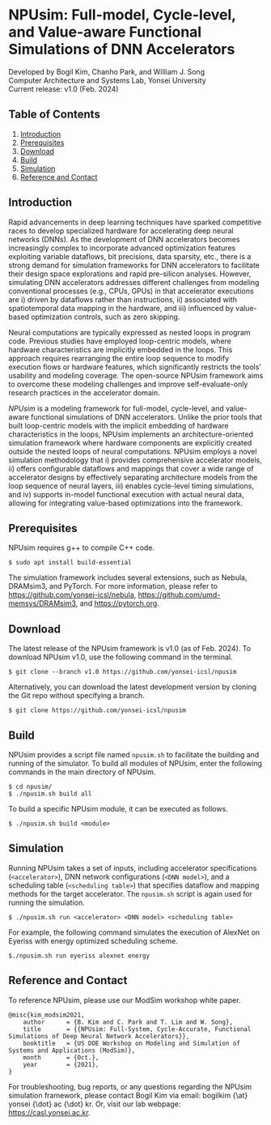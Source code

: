 # NPUsim: Full-model, Cycle-level, and Value-aware Functional Simulations of DNN Accelerators
Developed by Bogil Kim, Chanho Park, and William J. Song\
Computer Architecture and Systems Lab, Yonsei University\
Current release: v1.0 (Feb. 2024)

## Table of Contents
1. [Introduction](#introduction)
2. [Prerequisites](#prerequisites)
3. [Download](#download)
4. [Build](#build)
5. [Simulation](#simulation)
6. [Reference and Contact](#reference-and-contact)

## Introduction
Rapid advancements in deep learning techniques have sparked competitive races to develop specialized hardware for accelerating deep neural networks (DNNs). As the development of DNN accelerators becomes increasingly complex to incorporate advanced optimization features exploiting variable dataflows, bit precisions, data sparsity, etc., there is a strong demand for simulation frameworks for DNN accelerators to facilitate their design space explorations and rapid pre-silicon analyses. However, simulating DNN accelerators addresses different challenges from modeling conventional processes (e.g., CPUs, GPUs) in that accelerator executions are i) driven by dataflows rather than instructions, ii) associated with spatiotemporal data mapping in the hardware, and iii) influenced by value-based optimization controls, such as zero skipping.

Neural computations are typically expressed as nested loops in program code. Previous studies have employed loop-centric models, where hardware characteristics are implicitly embedded in the loops. This approach requires rearranging the entire loop sequence to modify execution flows or hardware features, which significantly restricts the tools’ usability and modeling coverage. The open-source NPUsim framework aims to overcome these modeling challenges and improve self-evaluate-only research practices in the accelerator domain.

_NPUsim_ is a modeling framework for full-model, cycle-level, and value-aware functional simulations of DNN accelerators. Unlike the prior tools that built loop-centric models with the implicit embedding of hardware characteristics in the loops, NPUsim implements an architecture-oriented simulation framework where hardware components are explicitly created outside the nested loops of neural computations. NPUsim employs a novel simulation methodology that i) provides comprehensive accelerator models, ii) offers configurable dataflows and mappings that cover a wide range of accelerator designs by effectively separating architecture models from the loop sequence of neural layers, iii) enables cycle-level timing simulations, and iv) supports in-model functional execution with actual neural data, allowing for integrating value-based optimizations into the framework.

## Prerequisites
NPUsim requires g++ to compile C++ code.
    
    $ sudo apt install build-essential

The simulation framework includes several extensions, such as Nebula, DRAMsim3, and PyTorch. For more information, please refer to https://github.com/yonsei-icsl/nebula, https://github.com/umd-memsys/DRAMsim3, and https://pytorch.org.

## Download
The latest release of the NPUsim framework is v1.0 (as of Feb. 2024). To download NPUsim v1.0, use the following command in the terminal.

    $ git clone --branch v1.0 https://github.com/yonsei-icsl/npusim

Alternatively, you can download the latest development version by cloning the Git repo without specifying a branch.

    $ git clone https://github.com/yonsei-icsl/npusim

## Build
NPUsim provides a script file named `npusim.sh` to facilitate the building and running of the simulator. To build all modules of NPUsim, enter the following commands in the main directory of NPUsim.

    $ cd npusim/
    $ ./npusim.sh build all

To build a specific NPUsim module, it can be executed as follows.

    $ ./npusim.sh build <module>

## Simulation
Running NPUsim takes a set of inputs, including accelerator specifications (`<accelerator>`), DNN network configurations (`<DNN model>`), and a scheduling table (`<scheduling table>`) that specifies dataflow and mapping methods for the target accelerator. The `npusim.sh` script is again used for running the simulation.

    $ ./npusim.sh run <accelerator> <DNN model> <scheduling table>

For example, the following command simulates the execution of AlexNet on Eyeriss with energy optimized scheduling scheme.

    $./npusim.sh run eyeriss alexnet energy

## Reference and Contact
To reference NPUsim, please use our ModSim workshop white paper.

    @misc{kim_modsim2021,
        author      = {B. Kim and C. Park and T. Lim and W. Song},
        title       = {{NPUsim: Full-System, Cycle-Accurate, Functional Simulations of Deep Neural Network Accelerators}},
        booktitle   = {US DOE Workshop on Modeling and Simulation of Systems and Applications (ModSim)}, 
        month       = {Oct.},
        year        = {2021},
    }
For troubleshooting, bug reports, or any questions regarding the NPUsim simulation framework, please contact Bogil Kim via email: bogilkim {\at} yonsei {\dot} ac {\dot} kr. Or, visit our lab webpage: https://casl.yonsei.ac.kr.
